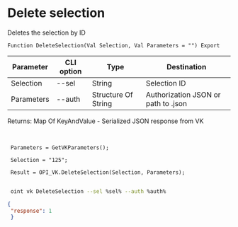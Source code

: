 ﻿---
sidebar_position: 7
---

# Delete selection
 Deletes the selection by ID



`Function DeleteSelection(Val Selection, Val Parameters = "") Export`

 | Parameter | CLI option | Type | Destination |
 |-|-|-|-|
 | Selection | --sel | String | Selection ID |
 | Parameters | --auth | Structure Of String | Authorization JSON or path to .json |

 
 Returns: Map Of KeyAndValue - Serialized JSON response from VK

<br/>




```bsl title="Code example"
 Parameters = GetVKParameters();
 
 Selection = "125";
 
 Result = OPI_VK.DeleteSelection(Selection, Parameters);
```
	


```sh title="CLI command example"
 
 oint vk DeleteSelection --sel %sel% --auth %auth%

```

```json title="Result"
{
 "response": 1
 }
```
